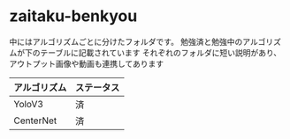 # zaitaku-benkyou

中にはアルゴリズムごとに分けたフォルダです。
勉強済と勉強中のアルゴリズムが下のテーブルに記載されています
それぞれのフォルダに短い説明があり、アウトプット画像や動画も連携してあります

| アルゴリズム | ステータス |
|-----------|---------|
| YoloV3    |  済     |
| CenterNet | 済　 |
